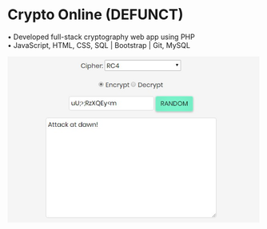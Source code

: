 # Crypto Online (DEFUNCT)

• Developed full-stack cryptography web app using PHP  
• JavaScript, HTML, CSS, SQL | Bootstrap | Git, MySQL  

![Image of app](https://raw.githubusercontent.com/ryantran2165/ryantran2165.github.io/source/src/assets/images/crypto_online.jpg)
